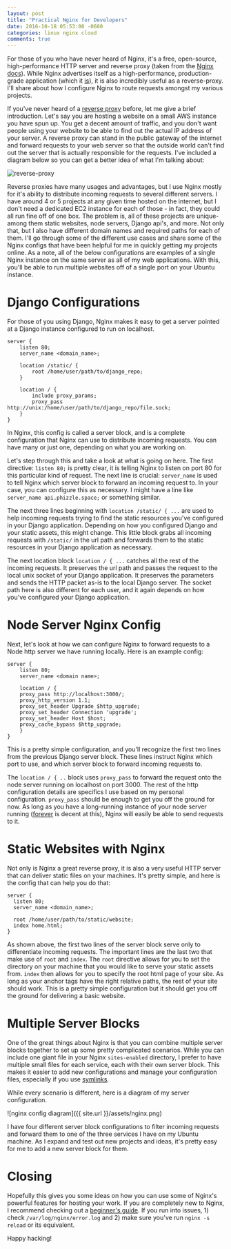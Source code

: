 ```yaml
---
layout: post
title: "Practical Nginx for Developers"
date: 2016-10-18 05:53:00 -0600
categories: linux nginx cloud
comments: true
---
```


For those of you who have never heard of Nginx, it's a free, open-source,
high-performance HTTP server and reverse proxy (taken from the [Nginx
docs][docs]). While Nginx advertises itself as a high-performance,
production-grade application (which it [is][perf]), it is also incredibly
useful as a reverse-proxy. I'll share about how I configure Nginx to route
requests amongst my various projects.

If you've never heard of a [reverse proxy][proxy] before, let me give a brief
introduction. Let's say you are hosting a website on a small AWS instance you
have spun up. You get a decent amount of traffic, and you don't want people
using your website to be able to find out the actual IP address of your server. 
A reverse proxy can stand in
the public gateway of the internet and forward requests to your web server so
that the outside world can't find out the server that is actually responsible
for the requests. I've included a diagram below so you can get a better idea of
what I'm talking about:

![reverse-proxy](https://upload.wikimedia.org/wikipedia/commons/thumb/6/67/Reverse_proxy_h2g2bob.svg/400px-Reverse_proxy_h2g2bob.svg.png)

Reverse proxies have many usages and advantages, but I use Nginx mostly for
it's ability to distribute incoming requests to several different servers.
I have around 4 or 5 projects at any given time hosted on the internet, but
I don't need a dedicated EC2 instance for each of those - in fact, they could
all run fine off of one box. The problem is, all of these projects are unique-
among them static websites, node servers, Django api's, and more. Not only
that, but I also have different domain names and required paths for each of
them. I'll go through some of the different use cases and share some of the
Nginx configs that have been helpful for me in quickly getting my projects
online. As a note, all of the below configurations are examples of a single
Nginx instance on the same server as all of my web applications. With this,
you'll be able to run multiple websites off of a single port on your Ubuntu
instance.

Django Configurations
=====================

For those of you using Django, Nginx makes it easy to get a server pointed
at a Django instance configured to run on localhost.

```
server {
    listen 80;
    server_name <domain_name>;

    location /static/ {
        root /home/user/path/to/django_repo;
    }

    location / {
        include proxy_params;
        proxy_pass http://unix:/home/user/path/to/django_repo/file.sock;
    }
}
```

In Nginx, this config is called a server block, and is a complete configuration 
that Nginx can use to distribute incoming requests. You can have many or just
one, depending on what you are working on.

Let's step through this and take a look at what is going on here. The first
directive: `listen 80;` is pretty clear, it is telling Nginx to listen on port
80 for this particular kind of request. The next line is crucial:
`server_name` is used to tell Nginx which server block to forward an
incoming request to. In your case, you can configure this as necessary. 
I might have a line like `server_name api.phizzle.space;` or something similar.

The next three lines beginning with `location /static/ { ...` are used to help
incoming requests trying to find the static resources you've configured in your
Django application. Depending on how you configured Django and your static
assets, this might change. This little block grabs all incoming requests with
`/static/` in the url path and forwards them to the static resources in your
Django application as necessary.

The next location block `location / { ...` catches all the rest of the incoming
requests. It preserves the url path and passes the request to the local unix
socket of your Django application. It preserves the parameters and sends the
HTTP packet as-is to the local Django server. The socket path here is
also different for each user, and it again depends on how you've configured
your Django application.

Node Server Nginx Config
========================

Next, let's look at how we can configure Nginx to forward requests to a Node
http server we have running locally. Here is an example config:

```
server {
    listen 80;
    server_name <domain name>;

    location / {
    proxy_pass http://localhost:3000/;
    proxy_http_version 1.1;
    proxy_set_header Upgrade $http_upgrade;
    proxy_set_header Connection 'upgrade';
    proxy_set_header Host $host;
    proxy_cache_bypass $http_upgrade;
    }
}
```

This is a pretty simple configuration, and you'll recognize the first two lines
from the previous Django server block. These lines instruct Nginx which port to
use, and which server block to forward incoming requests to. 

The `location / { ..` block uses `proxy_pass` to forward the request onto the
node server running on localhost on port 3000. The rest of the http
configuration details are specifics I use based on my personal configuration.
`proxy_pass` should be enough to get you off the ground for now. As long as you
have a long-running instance of your node server running ([forever][for] is
decent at this), Nginx will easily be able to send requests to it.

Static Websites with Nginx
==========================

Not only is Nginx a great reverse proxy, it is also a very useful HTTP server
that can deliver static files on your machines. It's pretty simple, and here is
the config that can help you do that:

```
server {
  listen 80;
  server_name <domain_name>;

  root /home/user/path/to/static/website;
  index home.html;
}
```

As shown above, the first two lines of the server block serve only to
differentiate incoming requests. The important lines are the last two that
make use of `root` and `index`. The `root` directive allows for you to set the
directory on your machine that you would like to serve your static assets from.
`index` then allows for you to specify the root html page of your site. 
As long as your anchor tags have the right relative paths, the rest of
your site should work. This is a pretty simple configuration but it should get
you off the ground for delivering a basic website.

Multiple Server Blocks
======================

One of the great things about Nginx is that you can combine multiple server
blocks together to set up some pretty complicated scenarios. While you can
include one giant file in your Nginx `sites-enabled` directory, I prefer to
have multiple small files for each service, each with their own server block.
This makes it easier to add new configurations and manage your configuration
files, especially if you use [symlinks][sym].

While every scenario is different, here is a diagram of my server
configuration.

![nginx config diagram]({{ site.url }}/assets/nginx.png)

I have four different server block configurations to filter
incoming requests and forward them to one of the three services I have on my
Ubuntu machine. As I expand and test out new projects and ideas, it's pretty
easy for me to add a new server block for them.

Closing
=======

Hopefully this gives you some ideas on how you can use some of
Nginx's powerful features for hosting your work. If you are completely new to
Nginx, I recommend checking out a [beginner's guide][guide]. If you run into
issues, 1) check `/var/log/nginx/error.log` and 2) make sure you've run `nginx
-s reload` or its equivalent.

Happy hacking!

[proxy]: https://en.wikipedia.org/wiki/Reverse_proxy
[for]: https://github.com/foreverjs/forever
[sym]: https://kb.iu.edu/d/abbe
[docs]: http://nginx.com/resources/wiki
[perf]: https://www.rootusers.com/linux-web-server-performance-benchmark-2016-results/
[guide]: http://nginx.org/en/docs/beginners_guide.html
